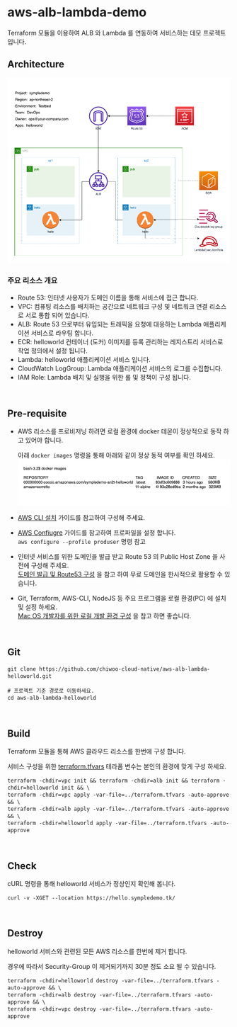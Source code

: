 # aws-alb-lambda-demo
Terraform 모듈을 이용하여 ALB 와 Lambda 를 연동하여 서비스하는 데모 프로젝트 입니다.


## Architecture

![](images/aws-helloworld.png)


### 주요 리소스 개요
- Route 53: 인터넷 사용자가 도메인 이름을 통해 서비스에 접근 합니다.
- VPC: 컴퓨팅 리소스를 배치하는 공간으로 네트워크 구성 및 네트워크 연결 리소스로 서로 통합 되어 있습니다.
- ALB: Route 53 으로부터 유입되는 트래픽을 요청에 대응하는 Lambda 애플리케이션 서비스로 라우팅 합니다.
- ECR: helloworld 컨테이너 (도커) 이미지를 등록 관리하는 레지스트리 서비스로 작업 정의에서 설정 됩니다.
- Lambda: helloworld 애플리케이션 서비스 입니다.
- CloudWatch LogGroup: Lambda 애플리케이션 서비스의 로그를 수집합니다.
- IAM Role: Lambda 배치 및 실행을 위한 롤 및 정책이 구성 됩니다.

<br>

## Pre-requisite

- AWS 리소스를 프로비저닝 하려면 로컬 환경에 docker 데몬이 정상적으로 동작 하고 있어야 합니다.

   아래 `docker images` 명령을 통해 아래와 같이 정상 동적 여부를 확인 하세요.  
![](images/docker-img.png)

- [AWS CLI 설치](https://docs.aws.amazon.com/ko_kr/cli/latest/userguide/install-cliv2.html) 가이드를 참고하여 구성해 주세요.

- [AWS Confiugre](https://docs.aws.amazon.com/cli/latest/userguide/cli-configure-quickstart.html) 가이드를 참고하여 프로파일을 설정 합니다.  
`aws configure --profile produser` 명령 참고 

- 인터넷 서비스를 위한 도메인을 발급 받고 Route 53 의 Public Host Zone 을 사전에 구성해 주세요.  
  [도메인 발급 및 Route53 구성](https://symplesims.github.io/devops/route53/acm/hosting/2022/01/11/aws-route53.html) 을 참고 하여 무료 도메인을 한시적으로 활용할 수 있습니다.

- Git, Terraform, AWS-CLI, NodeJS 등 주요 프로그램을 로컬 환경(PC) 에 설치 및 설정 하세요.  
  [Mac OS 개발자를 위한 로컬 개발 환경 구성](https://symplesims.github.io/development/setup/macos/2021/12/02/setup-development-environment-on-macos.html) 을 참고 하면 좋습니다.

<br>

## Git
```
git clone https://github.com/chiwoo-cloud-native/aws-alb-lambda-helloworld.git

# 프로젝트 기준 경로로 이동하세요.
cd aws-alb-lambda-helloworld
```

<br>

## Build
Terraform 모듈을 통해 AWS 클라우드 리소스를 한번에 구성 합니다.

서비스 구성을 위한 [terraform.tfvars](./terraform.tfvars) 테라폼 변수는 본인의 환경에 맞게 구성 하세요. 

```
terraform -chdir=vpc init && terraform -chdir=alb init && terraform -chdir=helloworld init && \
terraform -chdir=vpc apply -var-file=../terraform.tfvars -auto-approve && \
terraform -chdir=alb apply -var-file=../terraform.tfvars -auto-approve && \
terraform -chdir=helloworld apply -var-file=../terraform.tfvars -auto-approve
```

<br>

## Check

cURL 명령을 통해 helloworld 서비스가 정상인지 확인해 봅니다. 

```
curl -v -XGET --location https://hello.sympledemo.tk/ 
```

<br>


## Destroy

helloworld 서비스와 관련된 모든 AWS 리소스를 한번에 제거 합니다.  

경우에 따라서 Security-Group 이 제거되기까지 30분 정도 소요 될 수 있습니다.    

```
terraform -chdir=helloworld destroy -var-file=../terraform.tfvars -auto-approve && \
terraform -chdir=alb destroy -var-file=../terraform.tfvars -auto-approve && \
terraform -chdir=vpc destroy -var-file=../terraform.tfvars -auto-approve
```
